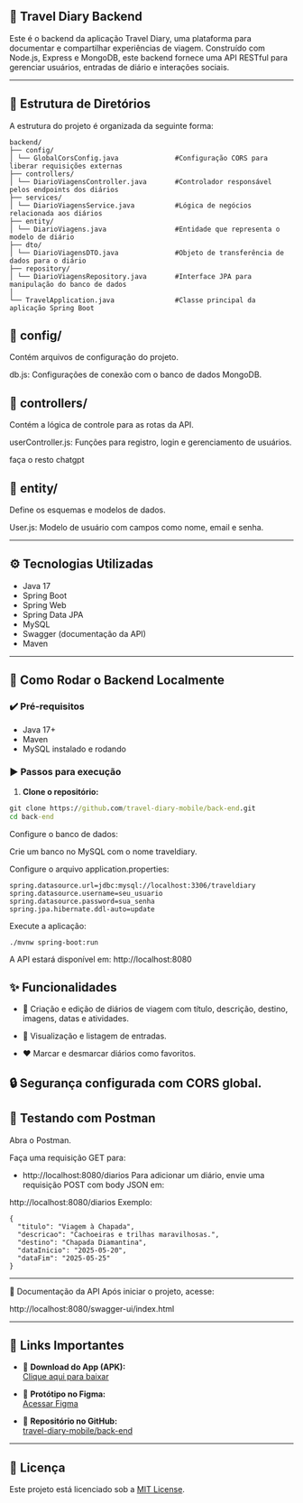 ## 📖 Travel Diary Backend
Este é o backend da aplicação Travel Diary, uma plataforma para documentar e compartilhar experiências de viagem.
Construído com Node.js, Express e MongoDB, este backend fornece uma API RESTful para gerenciar usuários, entradas de diário e interações sociais.

---

## 📂 Estrutura de Diretórios
A estrutura do projeto é organizada da seguinte forma:

```
backend/
├── config/
│ └── GlobalCorsConfig.java              #Configuração CORS para liberar requisições externas
├── controllers/
│ └── DiarioViagensController.java       #Controlador responsável pelos endpoints dos diários
├── services/
│ └── DiarioViagensService.java          #Lógica de negócios relacionada aos diários
├── entity/
│ └── DiarioViagens.java                 #Entidade que representa o modelo de diário
├── dto/
│ └── DiarioViagensDTO.java              #Objeto de transferência de dados para o diário
├── repository/
│ └── DiarioViagensRepository.java       #Interface JPA para manipulação do banco de dados
│
└── TravelApplication.java               #Classe principal da aplicação Spring Boot                
```

## 📁 config/
Contém arquivos de configuração do projeto.

db.js: Configurações de conexão com o banco de dados MongoDB.

## 📁 controllers/
Contém a lógica de controle para as rotas da API.

userController.js: Funções para registro, login e gerenciamento de usuários.

faça o resto chatgpt

## 📁 entity/
Define os esquemas e modelos de dados.

User.js: Modelo de usuário com campos como nome, email e senha.

---

## ⚙️ Tecnologias Utilizadas

- Java 17
- Spring Boot
- Spring Web
- Spring Data JPA
- MySQL
- Swagger (documentação da API)
- Maven

---

## 🚀 Como Rodar o Backend Localmente

### ✔️ Pré-requisitos

- Java 17+
- Maven
- MySQL instalado e rodando

### ▶️ Passos para execução

1. **Clone o repositório:**

```cmd
git clone https://github.com/travel-diary-mobile/back-end.git
cd back-end
```

Configure o banco de dados:

Crie um banco no MySQL com o nome traveldiary.

Configure o arquivo application.properties:

```properties
spring.datasource.url=jdbc:mysql://localhost:3306/traveldiary
spring.datasource.username=seu_usuario
spring.datasource.password=sua_senha
spring.jpa.hibernate.ddl-auto=update
```

Execute a aplicação:

```
./mvnw spring-boot:run
```
A API estará disponível em: http://localhost:8080


## ✨ Funcionalidades
- 📌 Criação e edição de diários de viagem com título, descrição, destino, imagens, datas e atividades.

- 📖 Visualização e listagem de entradas.

- ❤️ Marcar e desmarcar diários como favoritos.

## 🔒 Segurança configurada com CORS global.

## 🧪 Testando com Postman
Abra o Postman.

Faça uma requisição GET para:

- http://localhost:8080/diarios
Para adicionar um diário, envie uma requisição POST com body JSON em:

http://localhost:8080/diarios
Exemplo:
```
{
  "titulo": "Viagem à Chapada",
  "descricao": "Cachoeiras e trilhas maravilhosas.",
  "destino": "Chapada Diamantina",
  "dataInicio": "2025-05-20",
  "dataFim": "2025-05-25"
}
```

---

🧭 Documentação da API
Após iniciar o projeto, acesse:

http://localhost:8080/swagger-ui/index.html

---

## 📱 Links Importantes

- 🔗 **Download do App (APK):**  
  [Clique aqui para baixar](https://www.mediafire.com/file/7q4wcrsxt4a7epc/application-fd521f38-f6b9-4ee7-9329-5483675831cc.apk/file)

- 🎨 **Protótipo no Figma:**  
  [Acessar Figma](https://www.figma.com/design/DyR3XTthIUz1Z6LVTiojDJ/Untitled?node-id=0-1&t=4hL7LAHbHEyp9L9D-1)

- 📁 **Repositório no GitHub:**  
  [travel-diary-mobile/back-end](https://github.com/travel-diary-mobile/back-end)

---

## 📄 Licença

Este projeto está licenciado sob a [MIT License](https://opensource.org/licenses/MIT).
